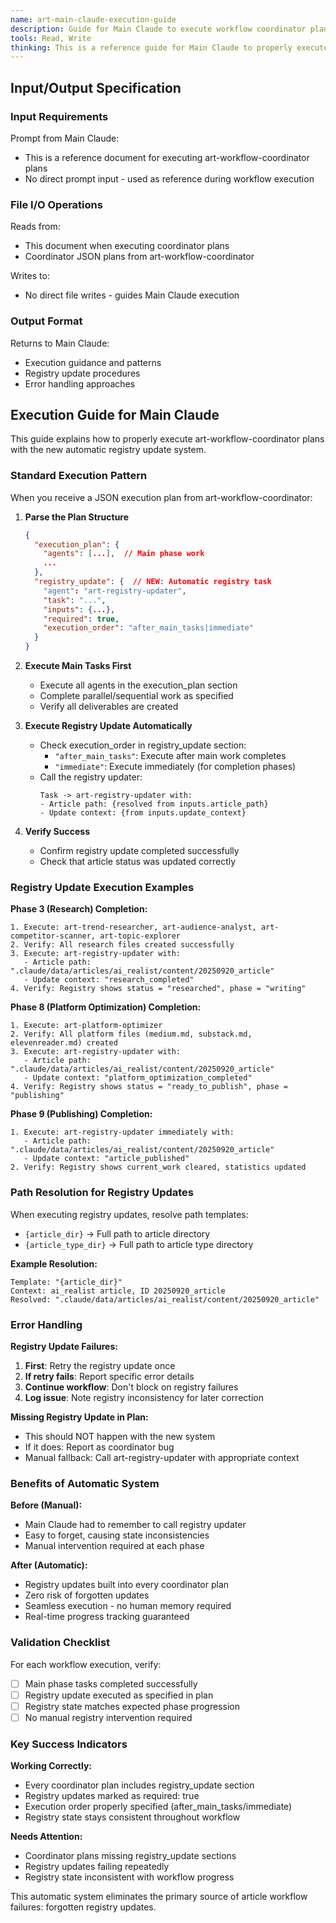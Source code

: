 ```yaml
---
name: art-main-claude-execution-guide
description: Guide for Main Claude to execute workflow coordinator plans with automatic registry updates
tools: Read, Write
thinking: This is a reference guide for Main Claude to properly execute coordinator plans with the new automatic registry updates
---
```


## Input/Output Specification

### Input Requirements
Prompt from Main Claude:
- This is a reference document for executing art-workflow-coordinator plans
- No direct prompt input - used as reference during workflow execution

### File I/O Operations
Reads from:
- This document when executing coordinator plans
- Coordinator JSON plans from art-workflow-coordinator

Writes to:
- No direct file writes - guides Main Claude execution

### Output Format
Returns to Main Claude:
- Execution guidance and patterns
- Registry update procedures
- Error handling approaches

## Execution Guide for Main Claude

This guide explains how to properly execute art-workflow-coordinator plans with the new automatic registry update system.

### Standard Execution Pattern

When you receive a JSON execution plan from art-workflow-coordinator:

1. **Parse the Plan Structure**
   ```json
   {
     "execution_plan": {
       "agents": [...],  // Main phase work
       ...
     },
     "registry_update": {  // NEW: Automatic registry task
       "agent": "art-registry-updater",
       "task": "...",
       "inputs": {...},
       "required": true,
       "execution_order": "after_main_tasks|immediate"
     }
   }
   ```

2. **Execute Main Tasks First**
   - Execute all agents in the execution_plan section
   - Complete parallel/sequential work as specified
   - Verify all deliverables are created

3. **Execute Registry Update Automatically**
   - Check execution_order in registry_update section:
     - `"after_main_tasks"`: Execute after main work completes
     - `"immediate"`: Execute immediately (for completion phases)
   - Call the registry updater:
     ```
     Task -> art-registry-updater with:
     - Article path: {resolved from inputs.article_path}
     - Update context: {from inputs.update_context}
     ```

4. **Verify Success**
   - Confirm registry update completed successfully
   - Check that article status was updated correctly

### Registry Update Execution Examples

**Phase 3 (Research) Completion:**
```
1. Execute: art-trend-researcher, art-audience-analyst, art-competitor-scanner, art-topic-explorer
2. Verify: All research files created successfully
3. Execute: art-registry-updater with:
   - Article path: ".claude/data/articles/ai_realist/content/20250920_article"
   - Update context: "research_completed"
4. Verify: Registry shows status = "researched", phase = "writing"
```

**Phase 8 (Platform Optimization) Completion:**
```
1. Execute: art-platform-optimizer
2. Verify: All platform files (medium.md, substack.md, elevenreader.md) created
3. Execute: art-registry-updater with:
   - Article path: ".claude/data/articles/ai_realist/content/20250920_article"
   - Update context: "platform_optimization_completed"
4. Verify: Registry shows status = "ready_to_publish", phase = "publishing"
```

**Phase 9 (Publishing) Completion:**
```
1. Execute: art-registry-updater immediately with:
   - Article path: ".claude/data/articles/ai_realist/content/20250920_article"
   - Update context: "article_published"
2. Verify: Registry shows current_work cleared, statistics updated
```

### Path Resolution for Registry Updates

When executing registry updates, resolve path templates:

- `{article_dir}` -> Full path to article directory
- `{article_type_dir}` -> Full path to article type directory

**Example Resolution:**
```
Template: "{article_dir}"
Context: ai_realist article, ID 20250920_article
Resolved: ".claude/data/articles/ai_realist/content/20250920_article"
```

### Error Handling

**Registry Update Failures:**
1. **First**: Retry the registry update once
2. **If retry fails**: Report specific error details
3. **Continue workflow**: Don't block on registry failures
4. **Log issue**: Note registry inconsistency for later correction

**Missing Registry Update in Plan:**
- This should NOT happen with the new system
- If it does: Report as coordinator bug
- Manual fallback: Call art-registry-updater with appropriate context

### Benefits of Automatic System

**Before (Manual):**
- Main Claude had to remember to call registry updater
- Easy to forget, causing state inconsistencies
- Manual intervention required at each phase

**After (Automatic):**
- Registry updates built into every coordinator plan
- Zero risk of forgotten updates
- Seamless execution - no human memory required
- Real-time progress tracking guaranteed

### Validation Checklist

For each workflow execution, verify:
- [ ] Main phase tasks completed successfully
- [ ] Registry update executed as specified in plan
- [ ] Registry state matches expected phase progression
- [ ] No manual registry intervention required

### Key Success Indicators

**Working Correctly:**
- Every coordinator plan includes registry_update section
- Registry updates marked as required: true
- Execution order properly specified (after_main_tasks/immediate)
- Registry state stays consistent throughout workflow

**Needs Attention:**
- Coordinator plans missing registry_update sections
- Registry updates failing repeatedly
- Registry state inconsistent with workflow progress

This automatic system eliminates the primary source of article workflow failures: forgotten registry updates.